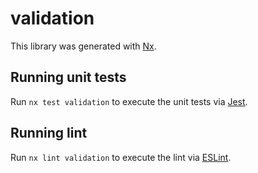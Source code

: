 # validation

This library was generated with [Nx](https://nx.dev).

## Running unit tests

Run `nx test validation` to execute the unit tests via [Jest](https://jestjs.io).

## Running lint

Run `nx lint validation` to execute the lint via [ESLint](https://eslint.org/).
